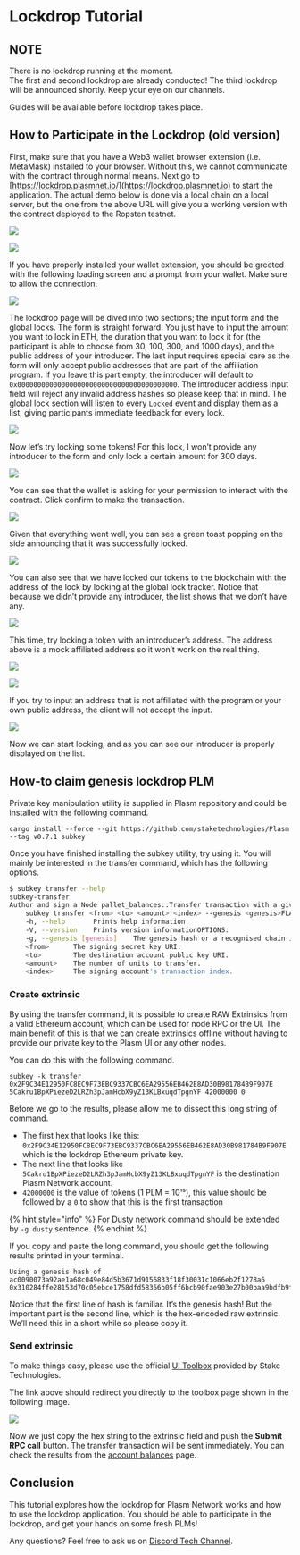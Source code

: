 # Lockdrop Tutorial

## NOTE

There is no lockdrop running at the moment.  
The first and second lockdrop are already conducted! The third lockdrop will be announced shortly. Keep your eye on our channels.

Guides will be available before lockdrop takes place.

## How to Participate in the Lockdrop \(old version\)

First, make sure that you have a Web3 wallet browser extension \(i.e. MetaMask\) installed to your browser. Without this, we cannot communicate with the contract through normal means. Next go to [https://lockdrop.plasmnet.io/](https://lockdrop.plasmnet.io) to start the application. The actual demo below is done via a local chain on a local server, but the one from the above URL will give you a working version with the contract deployed to the Ropsten testnet.

![](../../.gitbook/assets/sukurnshotto-2020-05-31-190014png.png)

![](../../.gitbook/assets/sukurnshotto-2020-05-31-190058png.png)

If you have properly installed your wallet extension, you should be greeted with the following loading screen and a prompt from your wallet. Make sure to allow the connection.

![](../../.gitbook/assets/sukurnshotto-2020-05-31-190155png.png)

The lockdrop page will be dived into two sections; the input form and the global locks. The form is straight forward. You just have to input the amount you want to lock in ETH, the duration that you want to lock it for \(the participant is able to choose from 30, 100, 300, and 1000 days\), and the public address of your introducer. The last input requires special care as the form will only accept public addresses that are part of the affiliation program. If you leave this part empty, the introducer will default to `0x0000000000000000000000000000000000000000`. The introducer address input field will reject any invalid address hashes so please keep that in mind. The global lock section will listen to every `Locked` event and display them as a list, giving participants immediate feedback for every lock.

![](../../.gitbook/assets/sukurnshotto-2020-05-31-190257png.png)

Now let’s try locking some tokens! For this lock, I won’t provide any introducer to the form and only lock a certain amount for 300 days.

![](../../.gitbook/assets/sukurnshotto-2020-05-31-190332png.png)

You can see that the wallet is asking for your permission to interact with the contract. Click confirm to make the transaction.

![](../../.gitbook/assets/sukurnshotto-2020-05-31-190404png.png)

Given that everything went well, you can see a green toast popping on the side announcing that it was successfully locked.

![](../../.gitbook/assets/sukurnshotto-2020-05-31-190439png.png)

You can also see that we have locked our tokens to the blockchain with the address of the lock by looking at the global lock tracker. Notice that because we didn’t provide any introducer, the list shows that we don’t have any.

![](../../.gitbook/assets/sukurnshotto-2020-05-31-190942png.png)

This time, try locking a token with an introducer’s address. The address above is a mock affiliated address so it won’t work on the real thing.

![](../../.gitbook/assets/sukurnshotto-2020-05-31-191025png.png)

![](../../.gitbook/assets/sukurnshotto-2020-05-31-191057png%20%282%29%20%282%29.png)

If you try to input an address that is not affiliated with the program or your own public address, the client will not accept the input.

![](../../.gitbook/assets/sukurnshotto-2020-05-31-191136png.png)

Now we can start locking, and as you can see our introducer is properly displayed on the list.

## How-to claim genesis lockdrop PLM

Private key manipulation utility is supplied in Plasm repository and could be installed with the following command.

```text
cargo install --force --git https://github.com/staketechnologies/Plasm --tag v0.7.1 subkey
```

Once you have finished installing the subkey utility, try using it. You will mainly be interested in the transfer command, which has the following options.

```bash
$ subkey transfer --help
subkey-transfer 
Author and sign a Node pallet_balances::Transfer transaction with a given (secret) keyUSAGE:
    subkey transfer <from> <to> <amount> <index> --genesis <genesis>FLAGS:
    -h, --help       Prints help information
    -V, --version    Prints version informationOPTIONS:
    -g, --genesis [genesis]    The genesis hash or a recognised chain identifier (plasm, dusty).ARGS:
    <from>      The signing secret key URI.
    <to>        The destination account public key URI.
    <amount>    The number of units to transfer.
    <index>     The signing account's transaction index.
```

### Create extrinsic

By using the transfer command, it is possible to create RAW Extrinsics from a valid Ethereum account, which can be used for node RPC or the UI. The main benefit of this is that we can create extrinsics offline without having to provide our private key to the Plasm UI or any other nodes.

You can do this with the following command.

```text
subkey -k transfer 0x2F9C34E12950FC8EC9F73EBC9337CBC6EA29556EB462E8AD30B981784B9F907E 5Cakru1BpXPiezeD2LRZh3pJamHcbX9yZ13KLBxuqdTpgnYF 42000000 0
```

Before we go to the results, please allow me to dissect this long string of command.

* The first hex that looks like this: `0x2F9C34E12950FC8EC9F73EBC9337CBC6EA29556EB462E8AD30B981784B9F907E` which is the lockdrop Ethereum private key.
* The next line that looks like `5Cakru1BpXPiezeD2LRZh3pJamHcbX9yZ13KLBxuqdTpgnYF` is the destination Plasm Network account.
* `42000000` is the value of tokens \(1 PLM = 10¹⁵\), this value should be followed by a `0` to show that this is the first transaction

{% hint style="info" %}
For Dusty network command should be extended by `-g dusty` sentence.
{% endhint %}

If you copy and paste the long command, you should get the following results printed in your terminal.

```text
Using a genesis hash of ac0090073a92ae1a68c049e84d5b3671d9156833f18f30031c1066eb2f1278a6
0x310284ffe28153d70c05ebce1758dfd58356b05ff6bcb90fae903e27b00baa9bdfb9fd2f0210c5ecce7198b3adf13dece166a277890c189c05e5e061240cfacd8b9e2e9b497be46283d20ae801c784e1ec962a64644508b5e492c4bdb1932f202bbdbb63db010000000300ff16eb796bee0c857db3d646ee7070252707aec0c7d82b2eda856632f6a2306a58a10f
```

Notice that the first line of hash is familiar. It’s the genesis hash! But the important part is the second line, which is the hex-encoded raw extrinsic. We’ll need this in a short while so please copy it.

### Send extrinsic

To make things easy, please use the official [UI Toolbox](https://apps.plasmnet.io/#/toolbox) provided by Stake Technologies.

The link above should redirect you directly to the toolbox page shown in the following image.

![](../../.gitbook/assets/sukurnshotto-2020-05-31-191447png.png)

Now we just copy the hex string to the extrinsic field and push the **Submit RPC call** button. The transfer transaction will be sent immediately. You can check the results from the [account balances](https://apps.plasmnet.io/#/accounts) page.

## Conclusion

This tutorial explores how the lockdrop for Plasm Network works and how to use the lockdrop application. You should be able to participate in the lockdrop, and get your hands on some fresh PLMs!

Any questions? Feel free to ask us on [Discord Tech Channel](https://discord.gg/Z3nC9U4).

